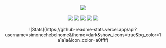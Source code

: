 
<div align="center">
<br/>
<img src="https://i.pinimg.com/originals/d7/64/84/d76484f755763b87d45ec9c56e21b37c.gif">

<br/>
<br/>
  
<div>
<img src="https://img.shields.io/badge/react%20-%2320232a.svg?&style=for-the-badge&logo=react&logoColor=%2361DAFB"/>
<img src="https://img.shields.io/badge/html5%20-%23E34F26.svg?&style=for-the-badge&logo=html5&logoColor=white"/>
<img src="https://img.shields.io/badge/css3%20-%231572B6.svg?&style=for-the-badge&logo=css3&logoColor=white"/>
<img src="https://img.shields.io/badge/c++-%2300599C.svg?style=for-the-badge&logo=c%2B%2B&logoColor=white"/>
<img src="https://img.shields.io/badge/javascript-%23323330.svg?style=for-the-badge&logo=javascript&logoColor=%23F7DF1E"/>

</div>
<br/>
![Stats](https://github-readme-stats.vercel.app/api?username=simonechebelnome&theme=dark&show_icons=true&bg_color=1a1a1a&icon_color=a0ffff)

<br/>
</div>
